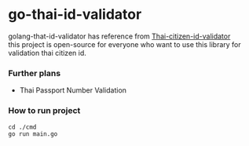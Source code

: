# go-thai-id-validator

golang-that-id-validator has reference from [Thai-citizen-id-validator](https://github.com/jukbot/thai-citizen-id-validator) </br>
this project is open-source for everyone who want to use this library for validation thai citizen id.

### Further plans
- Thai Passport Number Validation

### How to run project
```
cd ./cmd
go run main.go
```


